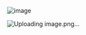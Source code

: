 ![image](https://github.com/user-attachments/assets/b1070d7b-add1-49e8-9027-8c83d0ccb428)

![Uploading image.png…]()
